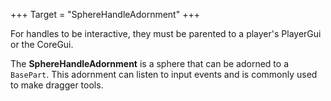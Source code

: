 +++
Target = "SphereHandleAdornment"
+++

For handles to be interactive, they must be parented to a player's PlayerGui or the CoreGui.The **SphereHandleAdornment** is a sphere that can be adorned to a `BasePart`. This adornment can listen to input events and is commonly used to make dragger tools.